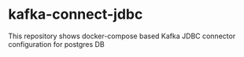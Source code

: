 # kafka-connect-jdbc
This repository shows docker-compose based Kafka JDBC connector configuration for postgres DB
